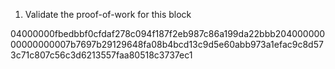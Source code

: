 1. Validate the proof-of-work for this block

04000000fbedbbf0cfdaf278c094f187f2eb987c86a199da22bbb20400000000000000007b7697b29129648fa08b4bcd13c9d5e60abb973a1efac9c8d573c71c807c56c3d6213557faa80518c3737ec1

